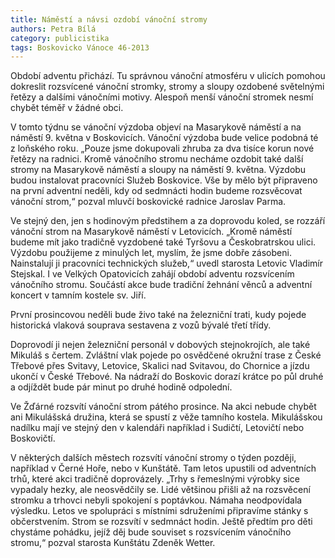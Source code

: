 ```yaml
---
title: Náměstí a návsi ozdobí vánoční stromy
authors: Petra Bílá
category: publicistika
tags: Boskovicko Vánoce 46-2013
---
```


Období adventu přichází. Tu správnou vánoční atmosféru v ulicích pomohou dokreslit rozsvícené vánoční stromky, stromy a sloupy ozdobené světelnými řetězy a dalšími vánočními motivy. Alespoň menší vánoční stromek nesmí chybět téměř v žádné obci.

V tomto týdnu se vánoční výzdoba objeví na Masarykově náměstí a na náměstí 9. května v Boskovicích. Vánoční výzdoba bude velice podobná té z loňského roku. „Pouze jsme dokupovali zhruba za dva tisíce korun nové řetězy na radnici. Kromě vánočního stromu necháme ozdobit také další stromy na Masarykově náměstí a sloupy na náměstí 9. května. Výzdobu budou instalovat pracovníci Služeb Boskovice. Vše by mělo být připraveno na první adventní neděli, kdy od sedmnácti hodin budeme rozsvěcovat vánoční strom,“ pozval mluvčí boskovické radnice Jaroslav Parma.

Ve stejný den, jen s hodinovým předstihem a za doprovodu koled, se rozzáří vánoční strom na Masarykově náměstí v Letovicích. „Kromě náměstí budeme mít jako tradičně vyzdobené také Tyršovu a Českobratrskou ulici. Výzdobu použijeme z minulých let, myslím, že jsme dobře zásobeni. Nainstalují ji pracovníci technických služeb,“ uvedl starosta Letovic Vladimír Stejskal. I ve Velkých Opatovicích zahájí období adventu rozsvícením vánočního stromu. Součástí akce bude tradiční žehnání věnců a adventní koncert v tamním kostele sv. Jiří.

První prosincovou neděli bude živo také na železniční trati, kudy pojede historická vlaková souprava sestavena z vozů bývalé třetí třídy.

Doprovodí ji nejen železniční personál v dobových stejnokrojích, ale také Mikuláš s čertem. Zvláštní vlak pojede po osvědčené okružní trase z České Třebové přes Svitavy, Letovice, Skalici nad Svitavou, do Chornice a jízdu ukončí v České Třebové. Na nádraží do Boskovic dorazí krátce po půl druhé a odjíždět bude pár minut po druhé hodině odpolední.

Ve Žďárné rozsvítí vánoční strom pátého prosince. Na akci nebude chybět ani Mikulášská družina, která se spustí z věže tamního kostela. Mikulášskou nadílku mají ve stejný den v kalendáři například i Sudičtí, Letovičtí nebo Boskovičtí.

V některých dalších městech rozsvítí vánoční stromy o týden později, například v Černé Hoře, nebo v Kunštátě. Tam letos upustili od adventních trhů, které akci tradičně doprovázely. „Trhy s řemeslnými výrobky sice vypadaly hezky, ale neosvědčily se. Lidé většinou přišli až na rozsvěcení stromku a trhovci nebyli spokojení s poptávkou. Námaha neodpovídala výsledku. Letos ve spolupráci s místními sdruženími připravíme stánky s občerstvením. Strom se rozsvítí v sedmnáct hodin. Ještě předtím pro děti chystáme pohádku, jejíž děj bude souviset s rozsvícením vánočního stromu,“ pozval starosta Kunštátu Zdeněk Wetter.
